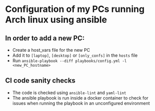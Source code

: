 # Configuration of my PCs running Arch linux using ansible

## In order to add a new PC:

* Create a host_vars file for the new PC
* Add it to `[laptop]`, `[desktop]` or `[only_confs]` in the `hosts` file
* Run `ansible-playbook --diff playbooks/config.yml -l <new_PC_hostname>`

## CI code sanity checks

* The code is checked using `ansible-lint` and `yaml-lint`
* The ansible playbook is run inside a docker container to check for issues when running the playbook in an unconfigured environment
